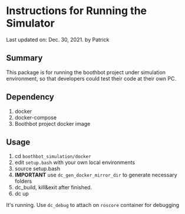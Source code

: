 # Instructions for Running the Simulator

Last updated on: Dec. 30, 2021. by Patrick

## Summary

This package is for running the boothbot project under simulation environment, so
that developers could test their code at their own PC.

## Dependency

1. docker
2. docker-compose
3. Boothbot project docker image

## Usage

1. cd `boothbot_simulation/docker`
2. edit `setup.bash` with your own local environments
3. source setup.bash
4. **IMPORTANT** use `dc_gen_docker_mirror_dir` to generate necessary folders
5. dc_build, kill&exit after finished.
6. dc up

It's running. Use `dc_debug` to attach on `roscore` container for debugging
